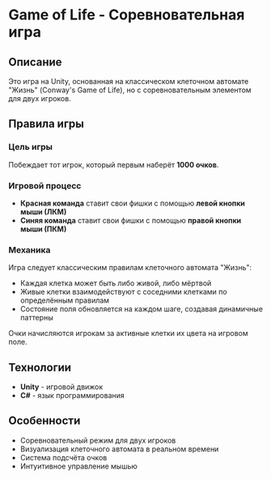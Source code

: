 # Game of Life - Соревновательная игра

## Описание

Это игра на Unity, основанная на классическом клеточном автомате "Жизнь" (Conway's Game of Life), но с соревновательным элементом для двух игроков.

## Правила игры

### Цель игры
Побеждает тот игрок, который первым наберёт **1000 очков**.

### Игровой процесс
- **Красная команда** ставит свои фишки с помощью **левой кнопки мыши (ЛКМ)**
- **Синяя команда** ставит свои фишки с помощью **правой кнопки мыши (ПКМ)**

### Механика
Игра следует классическим правилам клеточного автомата "Жизнь":
- Каждая клетка может быть либо живой, либо мёртвой
- Живые клетки взаимодействуют с соседними клетками по определённым правилам
- Состояние поля обновляется на каждом шаге, создавая динамичные паттерны

Очки начисляются игрокам за активные клетки их цвета на игровом поле.

## Технологии
- **Unity** - игровой движок
- **C#** - язык программирования

## Особенности
- Соревновательный режим для двух игроков
- Визуализация клеточного автомата в реальном времени
- Система подсчёта очков
- Интуитивное управление мышью